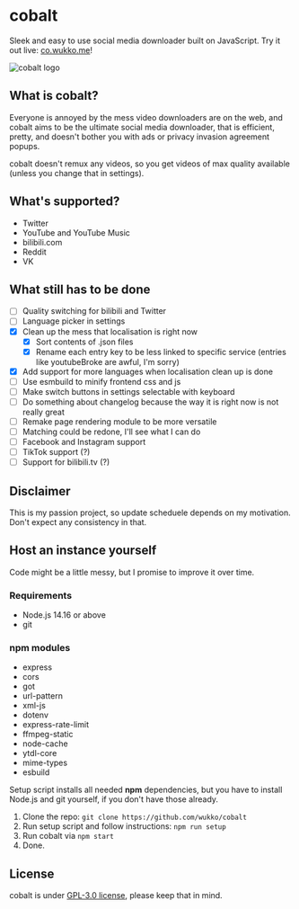 # cobalt
Sleek and easy to use social media downloader built on JavaScript. Try it out live: [co.wukko.me](https://co.wukko.me/)!

![cobalt logo](https://raw.githubusercontent.com/wukko/cobalt/current/src/static/icons/wide.png "cobalt logo")

## What is cobalt?
Everyone is annoyed by the mess video downloaders are on the web, and cobalt aims to be the ultimate social media downloader, that is efficient, pretty, and doesn't bother you with ads or privacy invasion agreement popups.

cobalt doesn't remux any videos, so you get videos of max quality available (unless you change that in settings).

## What's supported?
- Twitter
- YouTube and YouTube Music
- bilibili.com
- Reddit
- VK

## What still has to be done
- [ ] Quality switching for bilibili and Twitter
- [ ] Language picker in settings
- [x] Clean up the mess that localisation is right now
    - [x] Sort contents of .json files
    - [x] Rename each entry key to be less linked to specific service (entries like youtubeBroke are awful, I'm sorry)
- [x] Add support for more languages when localisation clean up is done
- [ ] Use esmbuild to minify frontend css and js
- [ ] Make switch buttons in settings selectable with keyboard
- [ ] Do something about changelog because the way it is right now is not really great
- [ ] Remake page rendering module to be more versatile
- [ ] Matching could be redone, I'll see what I can do
- [ ] Facebook and Instagram support
- [ ] TikTok support (?)
- [ ] Support for bilibili.tv (?)

## Disclaimer
This is my passion project, so update scheduele depends on my motivation. Don't expect any consistency in that.

## Host an instance yourself
Code might be a little messy, but I promise to improve it over time.

### Requirements
- Node.js 14.16 or above
- git

### npm modules
- express
- cors
- got
- url-pattern
- xml-js
- dotenv
- express-rate-limit
- ffmpeg-static
- node-cache
- ytdl-core
- mime-types
- esbuild

Setup script installs all needed **npm** dependencies, but you have to install Node.js and git yourself, if you don't have those already.

1. Clone the repo: `git clone https://github.com/wukko/cobalt`
2. Run setup script and follow instructions: `npm run setup`
3. Run cobalt via `npm start`
4. Done.

## License
cobalt is under [GPL-3.0 license](https://github.com/wukko/cobalt/blob/current/LICENSE), please keep that in mind.
